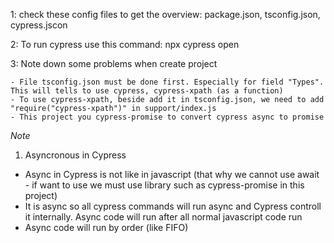 1: check these config files to get the overview: package.json, tsconfig.json, cypress.jscon

2: To run cypress use this command: npx cypress open

3: Note down some problems when create project

	- File tsconfig.json must be done first. Especially for field "Types". This will tells to use cypress, cypress-xpath (as a function)
	- To use cypress-xpath, beside add it in tsconfig.json, we need to add "require("cypress-xpath")" in support/index.js
	- This project you cypress-promise to convert cypress async to promise
	
*Note*
1. Asyncronous in Cypress
- Async in Cypress is not like in javascript (that why we cannot use await - if want to use we must use library such as cypress-promise in this project)
- It is async so all cypress commands will run async and Cypress controll it internally. Async code will run after all normal javascript code run
- Async code will run by order (like FIFO)